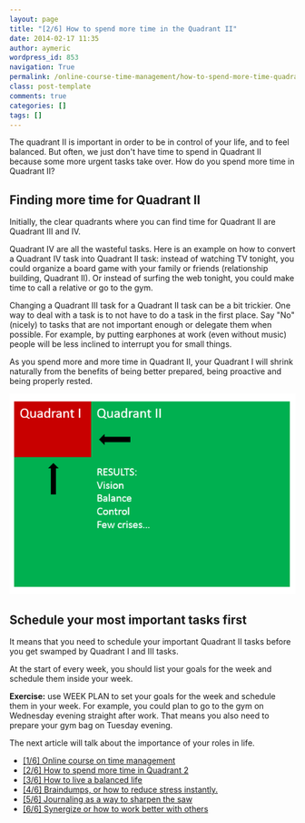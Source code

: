 ```yaml
---
layout: page
title: "[2/6] How to spend more time in the Quadrant II"
date: 2014-02-17 11:35
author: aymeric
wordpress_id: 853
navigation: True
permalink: /online-course-time-management/how-to-spend-more-time-quadrant-2/
class: post-template
comments: true
categories: []
tags: []
---
```

The quadrant II is important in order to be in control of your life, and to feel balanced. But often, we just don't have time to spend in Quadrant II because some more urgent tasks take over.
How do you spend more time in Quadrant II?


## Finding more time for Quadrant II


Initially, the clear quadrants where you can find time for Quadrant II are Quadrant III and IV.

Quadrant IV are all the wasteful tasks.
Here is an example on how to convert a Quadrant IV task into Quadrant II task:
instead of watching TV tonight, you could organize a board game with your family or friends (relationship building, Quadrant II).
Or instead of surfing the web tonight, you could make time to call a relative or go to the gym.

Changing a Quadrant III task for a Quadrant II task can be a bit trickier.
One way to deal with a task is to not have to do a task in the first place. Say "No" (nicely) to tasks that are not important enough or delegate them when possible.
For example, by putting earphones at work (even without music) people will be less inclined to interrupt you for small things.

As you spend more and more time in Quadrant II, your Quadrant I will shrink naturally from the benefits of being better prepared, being proactive and being properly rested.

![quadrant2](/assets/images/uploads/853-quadrant2.png "quadrant2")


## Schedule your most important tasks first


It means that you need to schedule your important Quadrant II tasks before you get swamped by Quadrant I and III tasks.

At the start of every week, you should list your goals for the week and schedule them inside your week.

**Exercise:** use WEEK PLAN to set your goals for the week and schedule them in your week. For example, you could plan to go to the gym on Wednesday evening straight after work. That means you also need to prepare your gym bag on Tuesday evening.

The next article will talk about the importance of your roles in life.


*   [[1/6] Online course on time management](http://weekplan.net/online-course-time-management/)
*   [[2/6] How to spend more time in Quadrant 2](http://weekplan.net/online-course-time-management/how-to-spend-more-time-quadrant-2/)
*   [[3/6] How to live a balanced life](http://weekplan.net/online-course-time-management/how-to-live-a-balanced-life/)
*   [[4/6] Braindumps, or how to reduce stress instantly.](http://weekplan.net/online-course-time-management/braindumps-how-to-reduce-stress-instantly/)
*   [[5/6] Journaling as a way to sharpen the saw](http://weekplan.net/online-course-time-management/journaling-sharpen-saw/)
*   [[6/6] Synergize or how to work better with others](http://weekplan.net/online-course-time-management/synergize-work-better-with-others/)
